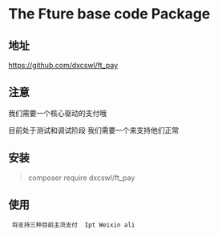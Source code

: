 # The Fture base code Package

## 地址 

https://github.com/dxcswl/ft_pay
 
## 注意

我们需要一个核心驱动的支付哦

目前处于测试和调试阶段 我们需要一个来支持他们正常
 
## 安装

> composer require dxcswl/ft_pay

## 使用

~~~
 将支持三种目前主流支付  Ipt Weixin ali
~~~